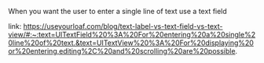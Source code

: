 When you want the user to enter a single line of text use a text field

link: https://useyourloaf.com/blog/text-label-vs-text-field-vs-text-view/#:~:text=UITextField%20%3A%20For%20entering%20a%20single%20line%20of%20text.&text=UITextView%20%3A%20For%20displaying%20or%20entering,editing%2C%20and%20scrolling%20are%20possible.
